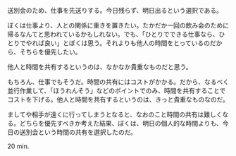 送別会のため、仕事を先送りする。今日残らず、明日出るという選択である。

ぼくは仕事より、人との関係に重きを置きたい。たかだか一回の飲み会のために帰るなんてと思われているかもしれない。でも、「ひとりでできる仕事なら、ひとりでやれば良い」とぼくは思う。それよりも他人の時間をとっているのだから、そちらを優先したい。

他人と時間を共有するというのは、なかなか貴重なものだと思う。

もちろん、仕事でもそうだ。時間の共有にはコストがかかる。だから、なるべく並行作業して、「ほうれんそう」などのポイントでのみ、時間を共有することでコストを下げる。他人と時間を共有するというのは、きっと貴重なものなのだ。

ましてや相手が遠くに行ってしまうとなると、なおのこと時間の共有は難しくなる。どちらを優先すべきか考えた結果、ぼくは、明日の個人的な時間よりも、今日の送別会という時間の共有を選択したのだ。

20 min.
